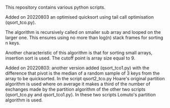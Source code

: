 This repository contains various python scripts.

Added on 20220803 an optimised quicksort using tail call optimisation (qsort_tco.py).

The algorithm is recursively called on smaller sub array and 
looped on the larger one. This ensures using no more than log(n)
stack frames for sorting n keys.

Another characteristic of this algorithm is that for sorting small arrays,
insertion sort is used. The cutoff point is array size equal to 9.

Added on 20220803: another version added (qsort_tco1.py) with the difference that pivot is 
the median of a random sample of 3 keys from the array to be quicksorted. In the script qsort2_tco.py
Hoare's original partition algorithm is used where on average it makes a third of the number of exchanges
made by the partition algorithm of the other two scripts (qsort_tco.py and qsort_tco1.py). In these two scripts Lomuto's partition
algorithm is used. 
